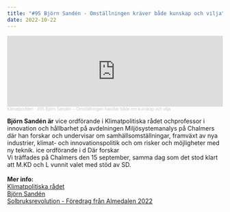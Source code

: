 ```yaml
---
title: "#95 Björn Sandén - Omställningen kräver både kunskap och vilja"
date: 2022-10-22
---
```

<iframe width="100%" height="166" scrolling="no" frameborder="no" allow="autoplay" src="https://w.soundcloud.com/player/?url=https%3A//api.soundcloud.com/tracks/1367811031&color=%233d7745&auto_play=false&hide_related=false&show_comments=true&show_user=true&show_reposts=false&show_teaser=true"></iframe><div style="font-size: 10px; color: #cccccc;line-break: anywhere;word-break: normal;overflow: hidden;white-space: nowrap;text-overflow: ellipsis; font-family: Interstate,Lucida Grande,Lucida Sans Unicode,Lucida Sans,Garuda,Verdana,Tahoma,sans-serif;font-weight: 100;"><a href="https://soundcloud.com/klimatpodden" title="Klimatpodden" target="_blank" style="color: #cccccc; text-decoration: none;">Klimatpodden</a> · <a href="https://soundcloud.com/klimatpodden/95-bjorn-sanden-omstallningen-handlar-bade-om-kunskap-och-vilja" title="#95 Björn Sandén – Omställningen handlar både om kunskap och vilja" target="_blank" style="color: #cccccc; text-decoration: none;">#95 Björn Sandén – Omställningen handlar både om kunskap och vilja</a></div>

**Björn Sandén är** vice ordförande i Klimatpolitiska rådet ochprofessor i innovation och hållbarhet på avdelningen Miljösystemanalys på Chalmers där han forskar och undervisar om samhällsomställningar, framväxt av nya industrier, klimat- och innovationspolitik och om risker och möjligheter med ny teknik. ice ordförande i d Där forskar \
Vi träffades på Chalmers den 15 september, samma dag som det stod klart att M.KD och L vunnit valet med stöd av SD. \
\
**M﻿er info:**\
[K﻿limatpolitiska rådet](https://www.klimatpolitiskaradet.se/sveriges-vag-till-nollutslapp/)\
[Björn Sandén](<Björn Sandén>)\
[Solbruksrevolution - Föredrag från Almedalen 2022](https://www.youtube.com/watch?v=z-GLZfXQbNA)